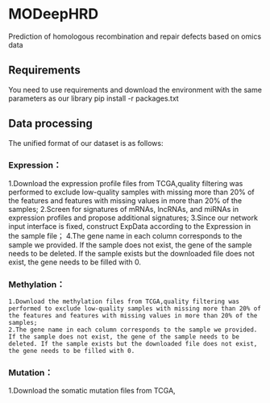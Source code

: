 # MODeepHRD
Prediction of homologous recombination and repair defects based on omics data
## Requirements
You need to use requirements and download the environment with the same parameters as our library
pip install -r packages.txt

## Data processing
The unified format of our dataset is as follows:
### Expression：
  1.Download the expression profile files from TCGA,quality filtering was performed to exclude low-quality samples with missing more than 20% of the features and features with missing values in more than 20% of the samples;
  2.Screen for signatures of mRNAs, lncRNAs, and miRNAs in expression profiles and propose additional signatures;
  3.Since our network input interface is fixed, construct ExpData according to the Expression in the sample file；
  4.The gene name in each column corresponds to the sample we provided. If the sample does not exist, the gene of the sample needs to be deleted. If the sample exists but the downloaded file does not exist, the gene needs to be filled with 0.
### Methylation：
    1.Download the methylation files from TCGA,quality filtering was performed to exclude low-quality samples with missing more than 20% of the features and features with missing values in more than 20% of the samples;
    2.The gene name in each column corresponds to the sample we provided. If the sample does not exist, the gene of the sample needs to be deleted. If the sample exists but the downloaded file does not exist, the gene needs to be filled with 0.
### Mutation：
  1.Download the somatic mutation files from TCGA,


